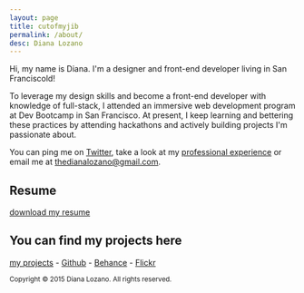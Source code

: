 ```yaml
---
layout: page
title: cutofmyjib
permalink: /about/
desc: Diana Lozano
---
```

Hi, my name is Diana. I'm a designer and front-end developer living in San Franciscold!

To leverage my design skills and become a front-end developer with knowledge of full-stack, I attended an immersive web development program at Dev Bootcamp in San Francisco. At present, I keep learning and bettering these practices by attending hackathons and actively building projects I'm passionate about.

You can ping me on [Twitter](http://twitter.com/bossigner), take a look at my [professional experience](http://www.linkedin.com/in/dianalozano) or email me at [thedianalozano@gmail.com](mailto:thedianalozano@gmail.com).

## Resume
[download my resume](https://www.dropbox.com/s/ezgn4l84pp7flgk/ResumeDianaLozano.pdf?dl=0)

## You can find my projects here

[<abbr title="cutofmyjib projects">my projects</abbr>](http://cutofmyjib.github.io/projects) -
[Github](http://www.github.com/cutofmyjib) -
[Behance](http://www.behance.net/dianalozano) -
[Flickr](https://www.flickr.com/photos/alltomorrowsconcerts/sets)


<small>Copyright &copy; 2015 Diana Lozano. All rights reserved.</small>
